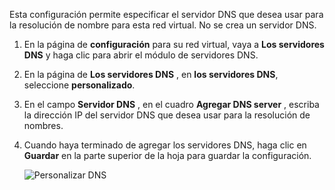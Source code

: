 Esta configuración permite especificar el servidor DNS que desea usar para la resolución de nombre para esta red virtual. No se crea un servidor DNS.

1. En la página de **configuración** para su red virtual, vaya a **Los servidores DNS** y haga clic para abrir el módulo de servidores DNS.
2. En la página de **Los servidores DNS** , en **los servidores DNS**, seleccione **personalizado**.
3. En el campo **Servidor DNS** , en el cuadro **Agregar DNS server** , escriba la dirección IP del servidor DNS que desea usar para la resolución de nombres.
4. Cuando haya terminado de agregar los servidores DNS, haga clic en **Guardar** en la parte superior de la hoja para guardar la configuración.

    ![Personalizar DNS](./media/vpn-gateway-add-dns-rm-portal/add_dns.png)
